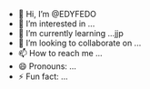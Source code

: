 - 👋 Hi, I’m @EDYFEDO
- 👀 I’m interested in ...
- 🌱 I’m currently learning ...jjp
- 💞️ I’m looking to collaborate on ...
- 📫 How to reach me ...
- 😄 Pronouns: ...
- ⚡ Fun fact: ...

<!---
EDYFEDO/EDYFEDO is a ✨ special ✨ repository because its `README.md` (this file) appears on your GitHub profile.
You can click the Preview link to take a look at your changes.
--->
